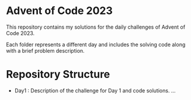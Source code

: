 # Advent of Code 2023
This repository contains my solutions for the daily challenges of Advent of Code 2023.

Each folder represents a different day and includes the solving code along with a brief problem description.

# Repository Structure
 - Day1 : Description of the challenge for Day 1 and code solutions.
...
